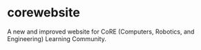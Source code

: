 # corewebsite
A new and improved website for CoRE (Computers, Robotics, and Engineering) Learning Community.
